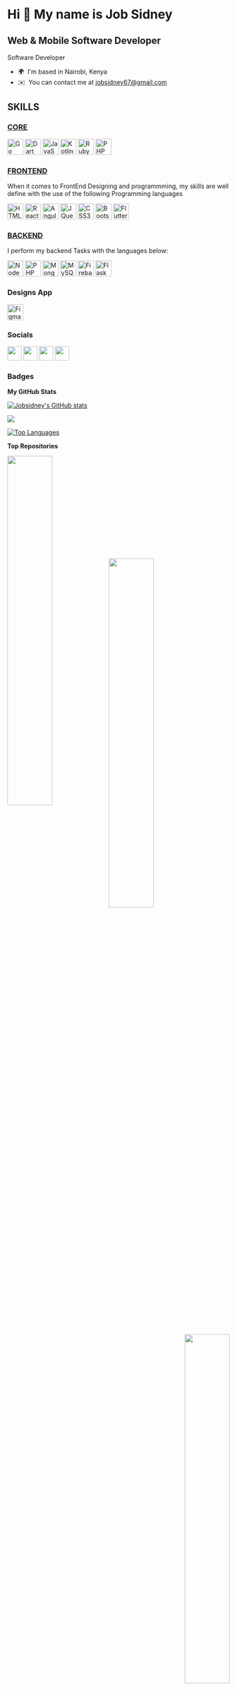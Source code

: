 
Hi 👋 My name is Job Sidney
===========================

Web & Mobile Software Developer
-------------------------------

Software Developer

* 🌍  I'm based in Nairobi, Kenya
* ✉️  You can contact me at [jobsidney67@gmail.com](mailto:jobsidney67@gmail.com)
<!-- * Here are some ideas to get you started:
* - 🔭 I’m currently working on ...
* - 🌱 I’m currently learning ...
* - 👯 I’m looking to collaborate on ...
* - 🤔 I’m looking for help with ...
* - 💬 Ask me about ...
* - 📫 How to reach me: ...
* - 😄 Pronouns: ...
- ⚡ Fun fact: ... -->

## SKILLS

### [CORE]()
<a href="https://go.dev/doc/" target="_blank" rel="noreferrer"><img src="https://raw.githubusercontent.com/danielcranney/readme-generator/main/public/icons/skills/go-colored.svg" width="36" height="36" alt="Go" /></a>
<a href="https://dart.dev/" target="_blank" rel="noreferrer"><img src="https://raw.githubusercontent.com/danielcranney/readme-generator/main/public/icons/skills/dart-colored.svg" width="36" height="36" alt="Dart" /></a>
<a href="https://developer.mozilla.org/en-US/docs/Web/JavaScript" target="_blank" rel="noreferrer"><img src="https://raw.githubusercontent.com/danielcranney/readme-generator/main/public/icons/skills/javascript-colored.svg" width="36" height="36" alt="JavaScript" /></a>
<a href="https://kotlinlang.org/" target="_blank" rel="noreferrer"><img src="https://raw.githubusercontent.com/danielcranney/readme-generator/main/public/icons/skills/kotlin-colored.svg" width="36" height="36" alt="Kotlin" /></a>
<a href="https://www.ruby-lang.org/en/" target="_blank" rel="noreferrer"><img src="https://raw.githubusercontent.com/danielcranney/readme-generator/main/public/icons/skills/ruby-colored.svg" width="36" height="36" alt="Ruby" /></a>
<a href="https://www.php.net/" target="_blank" rel="noreferrer"><img src="https://raw.githubusercontent.com/danielcranney/readme-generator/main/public/icons/skills/php-colored.svg" width="36" height="36" alt="PHP" /></a>
### [FRONTEND]()
<p>When it comes to FrontEnd Designing and programmming, my skills are well define with the use of the following Programming languages</p>
<a href="https://developer.mozilla.org/en-US/docs/Glossary/HTML5" target="_blank" rel="noreferrer"><img src="https://raw.githubusercontent.com/danielcranney/readme-generator/main/public/icons/skills/html5-colored.svg" width="36" height="36" alt="HTML5" /></a>
<a href="https://reactjs.org/" target="_blank" rel="noreferrer"><img src="https://raw.githubusercontent.com/danielcranney/readme-generator/main/public/icons/skills/react-colored.svg" width="36" height="36" alt="React" /></a>
<a href="https://angular.io/" target="_blank" rel="noreferrer"><img src="https://raw.githubusercontent.com/danielcranney/readme-generator/main/public/icons/skills/angularjs-colored.svg" width="36" height="36" alt="Angular" /></a>
<a href="https://jquery.com/" target="_blank" rel="noreferrer"><img src="https://raw.githubusercontent.com/danielcranney/readme-generator/main/public/icons/skills/jquery-colored.svg" width="36" height="36" alt="JQuery" /></a>
<a href="https://www.w3.org/TR/CSS/#css" target="_blank" rel="noreferrer"><img src="https://raw.githubusercontent.com/danielcranney/readme-generator/main/public/icons/skills/css3-colored.svg" width="36" height="36" alt="CSS3" /></a>
<a href="https://getbootstrap.com/" target="_blank" rel="noreferrer"><img src="https://raw.githubusercontent.com/danielcranney/readme-generator/main/public/icons/skills/bootstrap-colored.svg" width="36" height="36" alt="Bootstrap" /></a>
<a href="https://flutter.dev/" target="_blank" rel="noreferrer"><img src="https://raw.githubusercontent.com/danielcranney/readme-generator/main/public/icons/skills/flutter-colored.svg" width="36" height="36" alt="Flutter" /></a>

### [BACKEND]()
<p>I perform my backend Tasks with the languages below:</p>
<a href="https://nodejs.org/en/" target="_blank" rel="noreferrer"><img src="https://raw.githubusercontent.com/danielcranney/readme-generator/main/public/icons/skills/nodejs-colored.svg" width="36" height="36" alt="NodeJS" /></a>
<a href="https://www.php.net/" target="_blank" rel="noreferrer"><img src="https://raw.githubusercontent.com/danielcranney/readme-generator/main/public/icons/skills/php-colored.svg" width="36" height="36" alt="PHP" /></a>
<a href="https://www.mongodb.com/" target="_blank" rel="noreferrer"><img src="https://raw.githubusercontent.com/danielcranney/readme-generator/main/public/icons/skills/mongodb-colored.svg" width="36" height="36" alt="MongoDB" /></a>
<a href="https://www.mysql.com/" target="_blank" rel="noreferrer"><img src="https://raw.githubusercontent.com/danielcranney/readme-generator/main/public/icons/skills/mysql-colored.svg" width="36" height="36" alt="MySQL" /></a>
<a href="https://firebase.google.com/" target="_blank" rel="noreferrer"><img src="https://raw.githubusercontent.com/danielcranney/readme-generator/main/public/icons/skills/firebase-colored.svg" width="36" height="36" alt="Firebase" /></a>
<a href="https://flask.palletsprojects.com/en/2.0.x/" target="_blank" rel="noreferrer"><img src="https://raw.githubusercontent.com/danielcranney/readme-generator/main/public/icons/skills/flask-colored.svg" width="36" height="36" color="blue" alt="Flask" /></a>


### Designs App
<a href="https://www.figma.com/" target="_blank" rel="noreferrer"><img src="https://raw.githubusercontent.com/danielcranney/readme-generator/main/public/icons/skills/figma-colored.svg" width="36" height="36" alt="Figma" /></a>


### Socials

<p align="left" justify-content="space-between"> <a href="https://www.github.com/Jobsidney" target="_blank" rel="noreferrer"><img src="https://raw.githubusercontent.com/danielcranney/readme-generator/main/public/icons/socials/github.svg" width="32" height="32" /></a> <a href="http://www.instagram.com/34grey77" target="_blank" rel="noreferrer"><img src="https://raw.githubusercontent.com/danielcranney/readme-generator/main/public/icons/socials/instagram.svg" width="32" height="32" /></a> <a href="https://www.linkedin.com/in/JOB SIDNEY" target="_blank" rel="noreferrer"><img src="https://raw.githubusercontent.com/danielcranney/readme-generator/main/public/icons/socials/linkedin.svg" width="32" height="32" /></a> <a href="https://www.twitter.com/Jovy_grey" target="_blank" rel="noreferrer"><img src="https://raw.githubusercontent.com/danielcranney/readme-generator/main/public/icons/socials/twitter.svg" width="32" height="32" /></a></p>

### Badges
<b>My GitHub Stats</b>
<p>
<a href="http://www.github.com/Jobsidney"><img src="https://github-readme-stats.vercel.app/api?username=Jobsidney&show_icons=true&hide=&count_private=true&title_color=3382ed&text_color=ffffff&icon_color=ec4899&bg_color=171717&hide_border=true&show_icons=true" alt="Jobsidney's GitHub stats" /></a>

<a href="http://www.github.com/Jobsidney"><img src="https://github-readme-streak-stats.herokuapp.com/?user=Jobsidney&stroke=ffffff&background=171717&ring=3382ed&fire=3382ed&currStreakNum=ffffff&currStreakLabel=3382ed&sideNums=ffffff&sideLabels=ffffff&dates=ffffff&hide_border=true" /></a></p>

<a href="https://github.com/Jobsidney" align="left"><img src="https://github-readme-stats.vercel.app/api/top-langs/?username=Jobsidney&langs_count=10&title_color=3382ed&text_color=ffffff&icon_color=ec4899&bg_color=171717&hide_border=true&locale=en&custom_title=Top%20%Languages" alt="Top Languages" /></a>

<b>Top Repositories</b>

<div width="100%" align="center"><a href="https://github.com/Jobsidney/weatherApp" align="left"><img align="left" width="45%" src="https://github-readme-stats.vercel.app/api/pin/?username=Jobsidney&repo=weatherApp&title_color=3382ed&text_color=ffffff&icon_color=ec4899&bg_color=171717&hide_border=true&locale=en" /></a></div><br /><br /><br /><br /><br /><br /><br />

<br /><br /><br /><br /><br />

<div width="100%" align="center"><a href="https://github.com/Jobsidney/Quiz-Board" align="left"><img align="left" width="45%" src="https://github-readme-stats.vercel.app/api/pin/?username=Jobsidney&repo=Quiz-Board&title_color=3382ed&text_color=ffffff&icon_color=ec4899&bg_color=171717&hide_border=true&locale=en" /></a><a href="https://github.com/Jobsidney/BmiApp" align="right"><img align="right" width="45%" src="https://github-readme-stats.vercel.app/api/pin/?username=Jobsidney&repo=BmiApp&title_color=3382ed&text_color=ffffff&icon_color=ec4899&bg_color=171717&hide_border=true&locale=en" /></a></div>
